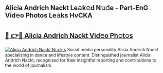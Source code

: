 ## Alicia Andrich Nackt Le𝚊k𝚎d N𝚞𝚍e - Part-EnG Vid𝚎o Photos Le𝚊ks HvCKA

# <h2><a href="http://fb020l.evod.top/?m=Alicia+Andrich+Nackt">🔗 👉🔴 Alicia Andrich Nackt Vid𝚎o Ph𝚘t𝚘s</a></h2>

[![Alicia Andrich Nackt N𝚞d𝚎s](https://i.imgur.com/8V9OHl7.gif)](http://fb020l.evod.top/?m=Alicia+Andrich+Nackt)
Social media personality Alicia Andrich Nackt specializing in dance and lifestyle content. Distinguished journalist Alicia Andrich Nackt, recognized for their insightful reporting and contributions to the world of journalism. 
